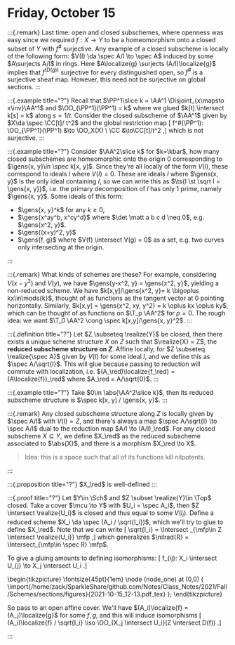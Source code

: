 # Friday, October 15

:::{.remark}
Last time: open and closed subschemes, where openness was easy since we required $f:X\to Y$ to be a homeomorphism onto a closed subset of $Y$ with $f^\#$ surjective.
Any example of a closed subscheme is locally of the following form:
$V(I) \da \spec A/I \to \spec A$ induced by some $A\surjects A/I$ in rings.
Here $A\localize{g} \surjects (A/I)\localize{g}$ implies that $f^(D(g))$ surjective for every distinguished open, so $f^\#$ is a surjective sheaf map.
However, this need not be surjective on global sections.
:::

:::{.example title="?"}
Recall that $\PP^1\slice k = \AA^1 \Disjoint_{x\mapsto x\inv}\AA^1$ and $\OO_{\PP^1}(\PP^1) = k$ where we glued $k[t] \intersect k[s] = k$ along $s=1/t$.
Consider the closed subscheme of $\AA^1$ given by $X\da \spec \CC[t]/ t^2$ and the global restriction map
\[
f^\#(\PP^1): \OO_{\PP^1}(\PP^1) &\to \OO_X(X) \\
\CC &\to\CC[t]/t^2
,\]
which is not surjective.
:::

:::{.example title="?"}
Consider $\AA^2\slice k$ for $k=\kbar$, how many closed subschemes are homeomorphic onto the origin $0$ corresponding to $\gens{x, y}\in \spec k[x, y]$.
Since they're all locally of the form $V(I)$, these correspond to ideals $I$ where $V(I) = 0$.
These are ideals $I$ where $\gens{x, y}$ is the only ideal containing $I$, so we can write this as $\ts{I \st \sqrt I = \gens{x, y}}$, i.e. the primary decomposition of $I$ has only 1 prime, namely $\gens{x, y}$.
Some ideals of this form:

- $\gens{x, y}^k$ for any $k\geq 0$,
- $\gens{x^ay^b, x^cy^d}$ where $\det \matt a b c d \neq 0$, e.g. $\gens{x^2, y}$.
- $\gens{(x+y)^2, y}$
- $\gens{f, g}$ where $V(f) \intersect V(g) = 0$ as a set, e.g. two curves only intersecting at the origin.

:::

:::{.remark}
What kinds of schemes are these?
For example, considering $V(x-y^2)$ and $V(y)$, we have $\gens{y-x^2, y} = \gens{x^2, y}$, yielding a non-reduced scheme.
We have $k[x,y]/\gens{x^2, y}= k \bigoplus kx\in\mods{k}$, thought of as functions as the tangent vector at 0 pointing horizontally.
Similarly, $k[x,y] = \gens{x^2, xy, y^2} = k \oplus kx \oplus ky$, which can be thought of as functions on $\T_p \AA^2$ for $p=0$.
The rough idea: we want $\T_0 \AA^2 \cong \spec k[x,y]/\gens{x, y}^2$.
:::

:::{.definition title="?"}
Let $Z \subseteq \realize{Y}$ be closed, then there exists a unique scheme structure $X$ on $Z$ such that $\realize{X} = Z$, the **reduced subscheme structure on $Z$**.
Affine locally, for $Z \subseteq \realize{\spec A}$ given by $V(I)$ for some ideal $I$, and we define this as $\spec A/\sqrt{I}$.
This will glue because passing to reduction will commute with localization, i.e. $(A_\red)\localize{f_\red} = (A\localize{f})_\red$ where $A_\red = A/\sqrt{0}$.
:::

:::{.example title="?"}
Take $0\in \abs{\AA^2\slice k}$, then its reduced subscheme structure is $\spec k[x, y] / \gens{x, y}$.
:::

:::{.remark}
Any closed subscheme structure along $Z$ is locally given by $\spec A/I$ with $V(I) = Z$, and there's always a map $\spec A/\sqrt{I} \to \spec A/I$ dual to the reduction map $A/I \to (A/I)_\red$.
For any closed subscheme $X \subseteq Y$, we define $X_\red$ as the reduced subscheme associated to $\abs{X}$, and there is a morphism $X_\red \to X$.

> Idea: this is a space such that all of its functions kill nilpotents.

:::

:::{.proposition title="?"}
$X_\red$ is well-defined
:::

:::{.proof title="?"}
Let $Y\in \Sch$ and $Z \subset \realize{Y}\in \Top$ closed.
Take a cover $\mcu \to Y$ with $U_i = \spec A_i$, then $Z \intersect \realize{U_i}$ is closed and thus equal to some $V(I_i)$.
Define a reduced scheme $X_i \da \spec (A_i / \sqrt{I_i})$, which we'll try to glue to define $X_\red$.
Note that we can write 
\[
\sqrt{I_i} = \Intersect _{\mfp\in Z \intersect \realize{U_i}} \mfp
,\]
which generalizes $\nilrad{R} = \Intersect_{\mfp\in \spec R} \mfp$.

To give a gluing amounts to defining isomorphisms:
\[
f_{ij}: X_i \intersect U_{j} \to X_j \intersect U_i
.\]

\begin{tikzpicture}
\fontsize{45pt}{1em} 
\node (node_one) at (0,0) { \import{/home/zack/SparkleShare/github.com/Notes/Class_Notes/2021/Fall/Schemes/sections/figures}{2021-10-15_12-13.pdf_tex} };
\end{tikzpicture}

So pass to an open affine cover.
We'll have $(A_i)\localize{f} = (A_j)\localize{g}$ for some $f, g$, and this will induce isomorphisms 
\[
(A_i)\localize{f} / \sqrt{I_i} \iso \OO_{X_j \intersect U_i}(Z \intersect D(f))
.\]

:::





